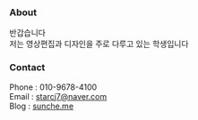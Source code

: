### About

반갑습니다<br>
저는 영상편집과 디자인을 주로 다루고 있는 학생입니다



### Contact

Phone : 010-9678-4100<br>
Email : starcj7@naver.com<br>
Blog : <a href=https://sunche.me/>sunche.me<a>


